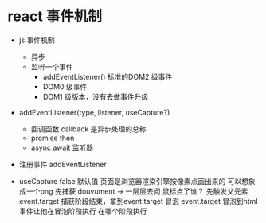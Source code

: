 # react 事件机制
- js 事件机制
    - 异步
    - 监听一个事件
      - addEventListener() 标准的DOM2 级事件
      - DOM0 级事件 <a onclick="doSomething()"> <a/>
      - DOM1 级版本，没有去做事件升级

- addEventListener(type, listener, useCapture?)
    - 回调函数 callback 是异步处理的总称
    - promise then 
    - async await
    监听器
- 注册事件 addEventListener
- useCapture false 默认值
    页面是浏览器渲染引擎按像素点画出来的 可以想象成一个png 
    先捕获 douvument -> 一层层去问
        鼠标点了谁？
        先触发父元素
    event.target
        捕获阶段结束，拿到event.target
    冒泡
        event.target 冒泡到html 
        事件让他在冒泡阶段执行
        在哪个阶段执行